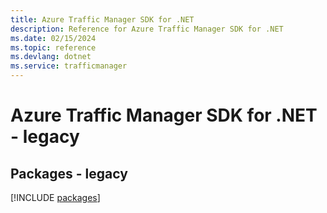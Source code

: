 ```yaml
---
title: Azure Traffic Manager SDK for .NET
description: Reference for Azure Traffic Manager SDK for .NET
ms.date: 02/15/2024
ms.topic: reference
ms.devlang: dotnet
ms.service: trafficmanager
---
```

# Azure Traffic Manager SDK for .NET - legacy
## Packages - legacy
[!INCLUDE [packages](traffic-manager-index.md)]